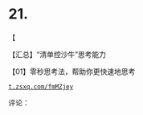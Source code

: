 # 21.

【

【汇总】“清单控沙牛”思考能力

【01】零秒思考法，帮助你更快速地思考

[`t.zsxq.com/fmMZjey`](https://t.zsxq.com/fmMZjey)

评论：